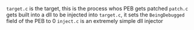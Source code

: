`target.c` is the target, this is the process whos PEB gets patched
`patch.c` gets built into a dll to be injected into `target.c`, it sets the `BeingDebugged` field of the PEB to 0
`inject.c` is an extremely simple dll injector
